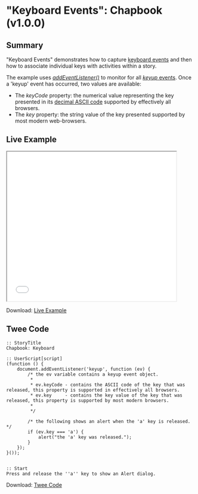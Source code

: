 # "Keyboard Events": Chapbook (v1.0.0)

## Summary

"Keyboard Events" demonstrates how to capture [keyboard events](https://developer.mozilla.org/en-US/docs/Web/API/KeyboardEvent) and then how to associate individual keys with activities within a story.

The example uses *[addEventListener()](https://developer.mozilla.org/en-US/docs/Web/API/EventTarget/addEventListener)* to monitor for all [*keyup* events](https://developer.mozilla.org/en-US/docs/Web/Events/keyup). Once a 'keyup' event has occurred, two values are available:

 * The *keyCode* property: the numerical value representing the key presented in its [decimal ASCII code](http://www.asciichart.com/) supported by effectively all browsers.
 * The *key* property: the string value of the key presented supported by most modern web-browsers.

## Live Example

<section>
<iframe src="chapbook_keyboard_example.html" height=400 width=90%></iframe>

Download: <a href="chapbook_keyboard_example.html" target="_blank">Live Example</a>
</section>

## Twee Code

```
:: StoryTitle
Chapbook: Keyboard

:: UserScript[script]
(function () {
	document.addEventListener('keyup', function (ev) {
		/* the ev variable contains a keyup event object.
		 *
		 * ev.keyCode - contains the ASCII code of the key that was released, this property is supported in effectively all browsers.
		 * ev.key     - contains the key value of the key that was released, this property is supported by most modern browsers.
		 *
		 */

		/* the following shows an alert when the 'a' key is released. */
		if (ev.key === 'a') {
			alert("the 'a' key was released.");
		}
	});
}());


:: Start
Press and release the ''a'' key to show an Alert dialog.

```

Download: <a href="chapbook_keyboard_twee.txt" target="_blank">Twee Code</a>
